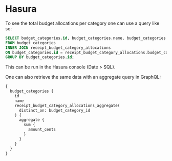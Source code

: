# Hasura

To see the total budget allocations per category one can use a query like so:

```sql
SELECT budget_categories.id, budget_categories.name, budget_categories.budget_cents, SUM(receipt_budget_category_allocations.amount_cents) AS total_allocated_amount_cents
FROM budget_categories
INNER JOIN receipt_budget_category_allocations
ON budget_categories.id = receipt_budget_category_allocations.budget_category_id
GROUP BY budget_categories.id;
```

This can be run in the Hasura console (Date > SQL).

One can also retrieve the same data with an aggregate query in GraphQL:

```graphql
{
  budget_categories {
    id
    name
    receipt_budget_category_allocations_aggregate(
      distinct_on: budget_category_id
    ) {
      aggregate {
        sum {
          amount_cents
        }
      }
    }
  }
}
```
